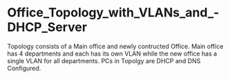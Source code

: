 # Office_Topology_with_VLANs_and_-DHCP_Server
Topology consists of a Main office and newly contructed Office. Main office has 4 departments and each has its own VLAN while the new office has a single VLAN for all departments. PCs in Topolgy are DHCP and DNS Configured.
